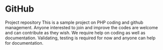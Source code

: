 # GitHub
Project repository
This is a sample project on PHP coding and github management. Anyone interested to join and improve the codes are welcome and
can contribute as they wish. 
We require help on coding as well as documentation.
Validating, testing is required for now and anyone can help for documentation.
